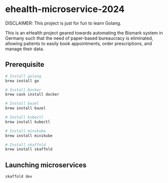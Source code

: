 # ehealth-microservice-2024

DISCLAIMER: This project is just for fun to learn Golang.

This is an eHealth project geared towards automating the Bismark system in Germany such that the need of paper-based bureaucracy is eliminated, allowing patients to easily book appointments, order prescriptions, and manage their data.

## Prerequisite

```bash
# Install golang
brew install go

# Install Docker
brew cask install docker

# Install bazel
brew install bazel

# Install kubectl
brew install kubectl

# Install minikube
brew install minikube

# Install skaffold
brew install skaffold
```

## Launching microservices

```bash
skaffold dev
```
